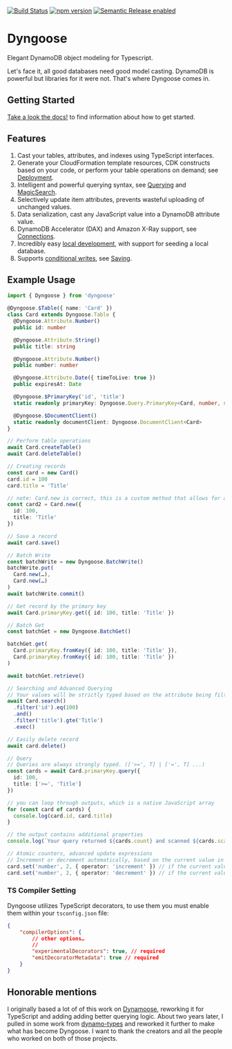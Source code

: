 [![Build Status](https://github.com/benhutchins/dyngoose/workflows/workflow/badge.svg)](https://github.com/benhutchins/dyngoose/actions)
[![npm version](https://badge.fury.io/js/dyngoose.svg)](https://badge.fury.io/js/dyngoose)
[![Semantic Release enabled](https://img.shields.io/badge/%20%20%F0%9F%93%A6%F0%9F%9A%80-semantic--release-e10079.svg)](https://github.com/semantic-release/semantic-release)


# Dyngoose

Elegant DynamoDB object modeling for Typescript.

Let's face it, all good databases need good model casting. DynamoDB is powerful but libraries for it were not. That's where Dyngoose comes in.

## Getting Started

[Take a look the docs!](https://github.com/benhutchins/dyngoose/blob/master/docs/Home.md) to find information about how to get started.

## Features

1. Cast your tables, attributes, and indexes using TypeScript interfaces.
1. Generate your CloudFormation template resources, CDK constructs based on your code, or perform your table operations on demand; see [Deployment](./docs/Deployment.md).
1. Intelligent and powerful querying syntax, see [Querying](./docs/Querying.md) and [MagicSearch](./docs/MagicSearch.md).
1. Selectively update item attributes, prevents wasteful uploading of unchanged values.
1. Data serialization, cast any JavaScript value into a DynamoDB attribute value.
1. DynamoDB Accelerator (DAX) and Amazon X-Ray support, see [Connections](./docs/Connections.md).
1. Incredibly easy [local development](./docs/Development.md), with support for seeding a local database.
1. Supports [conditional writes](https://docs.aws.amazon.com/amazondynamodb/latest/developerguide/WorkingWithItems.html#WorkingWithItems.ConditionalUpdate), see [Saving](./docs/Saving.md#saveconditions).

## Example Usage
```typescript
import { Dyngoose } from 'dyngoose'

@Dyngoose.$Table({ name: 'Card' })
class Card extends Dyngoose.Table {
  @Dyngoose.Attribute.Number()
  public id: number

  @Dyngoose.Attribute.String()
  public title: string

  @Dyngoose.Attribute.Number()
  public number: number

  @Dyngoose.Attribute.Date({ timeToLive: true })
  public expiresAt: Date

  @Dyngoose.$PrimaryKey('id', 'title')
  static readonly primaryKey: Dyngoose.Query.PrimaryKey<Card, number, string>

  @Dyngoose.$DocumentClient()
  static readonly documentClient: Dyngoose.DocumentClient<Card>
}

// Perform table operations
await Card.createTable()
await Card.deleteTable()

// Creating records
const card = new Card()
card.id = 100
card.title = 'Title'

// note: Card.new is correct, this is a custom method that allows for a strongly-typed object
const card2 = Card.new({
  id: 100,
  title: 'Title'
})

// Save a record
await card.save()

// Batch Write
const batchWrite = new Dyngoose.BatchWrite()
batchWrite.put(
  Card.new(…),
  Card.new(…)
)
await batchWrite.commit()

// Get record by the primary key
await Card.primaryKey.get({ id: 100, title: 'Title' })

// Batch Get
const batchGet = new Dyngoose.BatchGet()

batchGet.get(
  Card.primaryKey.fromKey({ id: 100, title: 'Title' }),
  Card.primaryKey.fromKey({ id: 100, title: 'Title' })
)

await batchGet.retrieve()

// Searching and Advanced Querying
// Your values will be strictly typed based on the attribute being filtered
await Card.search()
  .filter('id').eq(100)
  .and()
  .filter('title').gte('Title')
  .exec()

// Easily delete record
await card.delete()

// Query
// Queries are always strongly typed. (['>=', T] | ['=', T] ...)
const cards = await Card.primaryKey.query({
  id: 100,
  title: ['>=', 'Title']
})

// you can loop through outputs, which is a native JavaScript array
for (const card of cards) {
  console.log(card.id, card.title)
}

// the output contains additional properties
console.log(`Your query returned ${cards.count} and scanned ${cards.scannedCount} documents`)

// Atomic counters, advanced update expressions
// Increment or decrement automatically, based on the current value in DynamoDB
card.set('number', 2, { operator: 'increment' }) // if the current value had been 5, it would now be 7
card.set('number', 2, { operator: 'decrement' }) // if the current value had been 5, it would now be 3
```

### TS Compiler Setting
Dyngoose utilizes TypeScript decorators, to use them you must enable them within your `tsconfig.json` file:

```json
{
    "compilerOptions": {
        // other options…
        //
        "experimentalDecorators": true, // required
        "emitDecoratorMetadata": true // required
    }
}
```

## Honorable mentions

I originally based a lot of of this work on [Dynamoose](https://github.com/dynamoosejs/dynamoose), reworking it for TypeScript and adding adding better querying logic. About two years later, I pulled in some work from [dynamo-types](https://github.com/balmbees/dynamo-types) and reworked it further to make what has become Dyngoose. I want to thank the creators and all the people who worked on both of those projects.
